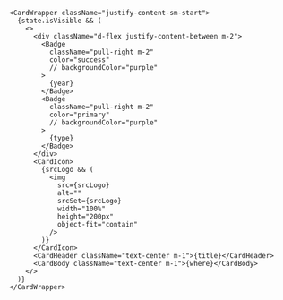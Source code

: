 
      <CardWrapper className="justify-content-sm-start">
        {state.isVisible && (
          <>
            <div className="d-flex justify-content-between m-2">
              <Badge
                className="pull-right m-2"
                color="success"
                // backgroundColor="purple"
              >
                {year}
              </Badge>
              <Badge
                className="pull-right m-2"
                color="primary"
                // backgroundColor="purple"
              >
                {type}
              </Badge>
            </div>
            <CardIcon>
              {srcLogo && (
                <img
                  src={srcLogo}
                  alt=""
                  srcSet={srcLogo}
                  width="100%"
                  height="200px"
                  object-fit="contain"
                />
              )}
            </CardIcon>
            <CardHeader className="text-center m-1">{title}</CardHeader>
            <CardBody className="text-center m-1">{where}</CardBody>
          </>
        )}
      </CardWrapper>